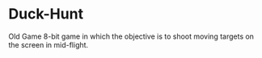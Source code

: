 # Duck-Hunt
Old Game 8-bit game in which the objective is to shoot moving targets on the screen in mid-flight. 
